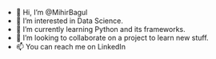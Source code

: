 - 👋 Hi, I’m @MihirBagul
- 👀 I’m interested in Data Science.
- 🌱 I’m currently learning Python and its frameworks.
- 💞️ I’m looking to collaborate on a project to learn new stuff.
- 📫 You can reach me on LinkedIn 

<!---
MihirBagul/MihirBagul is a ✨ special ✨ repository because its `README.md` (this file) appears on your GitHub profile.
You can click the Preview link to take a look at your changes.
--->
